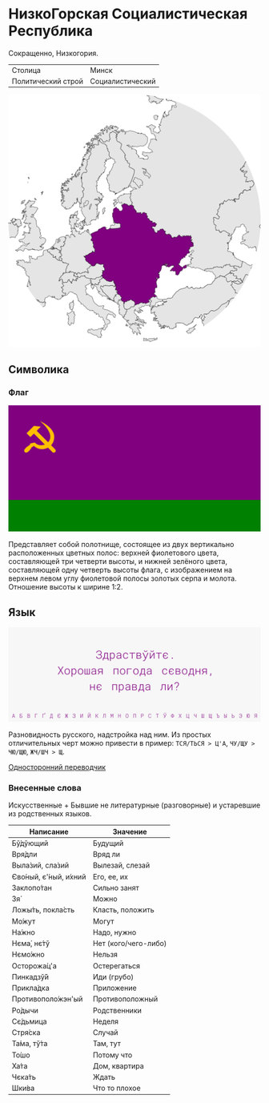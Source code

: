 # НизкоГорская Социалистическая Республика

Сокращенно, Низкогория.

|                   |                     |
|-------------------|---------------------|
|Столица            |Минск                |
|Политический строй |Социалистический     |

![На карте](https://raw.githubusercontent.com/sziberov/Nizkogoria/master/Map.png)

## Символика

### Флаг
![Флаг](https://raw.githubusercontent.com/sziberov/Nizkogoria/master/Flag.png)

Представляет собой полотнище, состоящее из двух вертикально расположенных цветных полос: верхней фиолетового цвета, составляющей три четверти высоты, и нижней зелёного цвета, составляющей одну четверть высоты флага, с изображением на верхнем левом углу фиолетовой полосы золотых серпа и молота. Отношение высоты к ширине 1:2.

## Язык
![Язык](https://raw.githubusercontent.com/sziberov/Nizkogoria/master/Language.png)

Разновидность русского, надстройка над ним. Из простых отличительных черт можно привести в пример: `ТСЯ/ТЬСЯ > Ц'А`, `ЧУ/ЩУ > ЧЮ/ЩЮ`, `ЖЧ/ШЧ > Щ`.

[Односторонний переводчик](https://sziberov.github.io/Nizkogoria/Translator.html)

### Внесенные слова
Искусственные + Бывшие не литературные (разговорные) и устаревшие из родственных языков.

| Написание            | Значение             |
| -------------------- | -------------------- |
| Бў́дўющий             | Будущий              |
| Вря́дли               | Вряд ли              |
| Выла́зий, сла́зий      | Вылезай, слезай      |
| Єво́ный, є'́ный, и́хний | Его, ее, их          |
| Заклопо́тан           | Сильно занят         |
| Зя́                   | Можно                |
| Ложы́ть, покла́сть     | Класть, положить     |
| Мо́жут                | Могут                |
| На́жно                | Надо, нужно          |
| Нєма́, нє́тў           | Нет (кого/чего-либо) |
| Нємо́жно              | Нельзя               |
| Осторожа́ц'а          | Остерегаться         |
| Пинкадзў́й            | Иди (грубо)          |
| Прикла́дка            | Приложение           |
| Противополо́жэн'ый    | Противоположный      |
| Ро́дычи               | Родственники         |
| Сє́дьмица             | Неделя               |
| Стря́ска              | Случай               |
| Та́ма, тў́та           | Там, тут             |
| То́шо                 | Потому что           |
| Ха́та                 | Дом, квартира        |
| Чєка́ть               | Ждать                |
| Шки́ва                | Что то плохое        |
